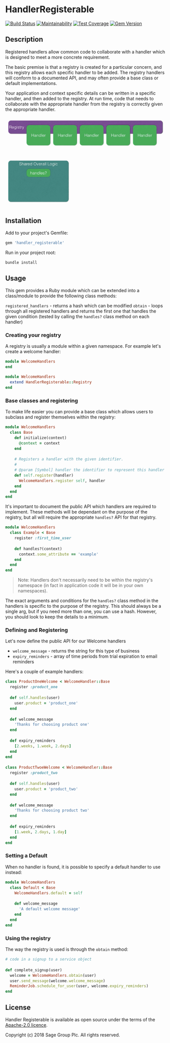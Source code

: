 # HandlerRegisterable

[![Build Status](https://travis-ci.org/Sage/handler_registerable.svg?branch=master)](https://travis-ci.org/Sage/handler_registerable)
[![Maintainability](https://api.codeclimate.com/v1/badges/aa4fce157655c3ee8497/maintainability)](https://codeclimate.com/github/Sage/handler_registerable/maintainability)
[![Test Coverage](https://api.codeclimate.com/v1/badges/aa4fce157655c3ee8497/test_coverage)](https://codeclimate.com/github/Sage/handler_registerable/test_coverage)
[![Gem Version](https://badge.fury.io/rb/handler_registerable.svg)](https://badge.fury.io/rb/handler_registerable)

## Description

Registered handlers allow common code to collaborate with a handler which is designed to meet a more concrete requirement.

The basic premise is that a registry is created for a particular concern, and this registry allows each specific handler to be added. The registry handlers will conform to a documented API, and may often provide a base class or default implementations.

Your application and context specific details can be written in a specific handler, and then added to the registry. At run time, code that needs to collaborate with the appropriate handler from the registry is correctly given the appropriate handler.

![Demo Gif](assets/handler_registerable.gif)

## Installation

Add to your project's Gemfile:

```ruby
gem 'handler_registerable'
```

Run in your project root:

```
bundle install
```

## Usage

This gem provides a Ruby module which can be extended into a class/module to provide the following class methods:

`registered_handlers` - returns a hash which can be modified
`obtain` - loops through all registered handlers and returns the first one that handles the given condition (tested by calling the `handles?` class method on each handler)

### Creating your registry

A registry is usually a module within a given namespace. For example let's create a welcome handler:

```ruby
module WelcomeHandlers
end
```

```ruby
module WelcomeHandlers
  extend HandlerRegisterable::Registry
end
```

### Base classes and registering

To make life easier you can provide a base class which allows users to subclass and register themselves within the registry:

```ruby
module WelcomeHandlers
  class Base
    def initialize(context)
      @context = context
    end

    # Registers a handler with the given identifier.
    #
    # @param [Symbol] handler the identifier to represent this handler class.
    def self.register(handler)
      WelcomeHandlers.register self, handler
    end
  end
end
```

It's important to document the public API which handlers are required to implement. These methods will be dependant on the purpose of the registry, but all will require the appropriate `handles?` API for that registry.

```ruby
module WelcomeHandlers
  class Example < Base
    register :first_time_user

    def handles?(context)
      context.some_attribute == 'example'
    end
  end
end
```

> Note: Handlers don't necessarily need to be within the registry's namespace (in fact in application code it will be in your own namespaces).

The exact arguments and conditions for the `handles?` class method in the handlers is specific to the purpose of the registry. This should always be a single arg, but if you need more than one, you can use a hash. However, you should look to keep the details to a minimum.

### Defining and Registering

Let's now define the public API for our Welcome handlers

* `welcome_message` - returns the string for this type of business
* `expiry_reminders` - array of time periods from trial expiration to email reminders

Here's a couple of example handlers:

```ruby
class ProductOneWelcome < WelcomeHandler::Base
  register :product_one

  def self.handles(user)
    user.product = 'product_one'
  end

  def welcome_message
    'Thanks for choosing product one'
  end

  def expiry_reminders
    [2.weeks, 1.week, 2.days]
  end
end

class ProductTwoeWelcome < WelcomeHandler::Base
  register :product_two

  def self.handles(user)
    user.product = 'product_two'
  end

  def welcome_message
    'Thanks for choosing product two'
  end

  def expiry_reminders
    [1.week, 2.days, 1.day]
  end
end
```

### Setting a Default

When no handler is found, it is possible to specify a default handler to use instead:

```ruby
module WelcomeHandlers
  class Default < Base
    WelcomeHandlers.default = self

    def welcome_message
      'A default welcome message'
    end
  end
end
```

### Using the registry

The way the registry is used is through the `obtain` method:

```ruby
# code in a signup to a service object

def complete_signup(user)
  welcome = WelcomeHandlers.obtain(user)
  user.send_message(welcome.welcome_message)
  ReminderJob.schedule_for_user(user, welcome.expiry_reminders)
end
```


## License

Handler Registerable is available as open source under the terms of the
[Apache-2.0 licence](https://github.com/Sage/handler_registerable/blob/master/LICENSE).

Copyright (c) 2018 Sage Group Plc. All rights reserved.

